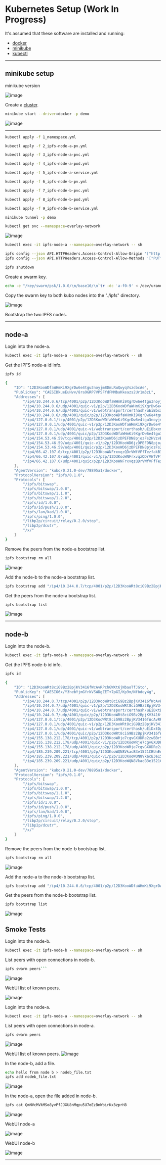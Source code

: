 # Kubernetes Setup (Work In Progress)
It's assumed that these software are installed and running:

<ul>
  <li><a href="https://docs.docker.com/engine/install/ubuntu/" target="_blank">docker</a></li>
  <li><a href="https://minikube.sigs.k8s.io/docs/start/" target="_blank">minikube</a></li>
  <li><a href="https://kubernetes.io/docs/tasks/tools/install-kubectl-linux/" target="_blank">kubectl</a></li>
</ul>
<hr>

## minikube setup

minikube version

![image](https://user-images.githubusercontent.com/76512851/222912565-1742b8a7-2b23-45f2-9007-bb1ade990be1.png)

Create a [cluster](https://minikube.sigs.k8s.io/docs/commands/profile/).
```bash
minikube start --driver=docker -p demo
```
![image](https://user-images.githubusercontent.com/76512851/222913292-c33b7a20-b00f-49f8-a8df-3bca70837d51.png)

<hr>

```bash
kubectl apply -f 1_namespace.yml
```

```bash
kubectl apply -f 2_ipfs-node-a-pv.yml
```

```bash
kubectl apply -f 3_ipfs-node-a-pvc.yml
```

```bash
kubectl apply -f 4_ipfs-node-a-pod.yml
```

```bash
kubectl apply -f 5_ipfs-node-a-service.yml
```

```bash
kubectl apply -f 6_ipfs-node-b-pv.yml

```

```bash
kubectl apply -f 7_ipfs-node-b-pvc.yml

```

```bash
kubectl apply -f 8_ipfs-node-b-pod.yml
```

```bash
kubectl apply -f 9_ipfs-node-b-service.yml
```

```bash
minikube tunnel -p demo
```

```bash
kubectl get svc --namespace=overlay-network
```

![image](https://user-images.githubusercontent.com/76512851/232242406-bc796349-c4e3-44d4-a760-6978c68be56a.png)

```bash
kubectl exec -it ipfs-node-a --namespace=overlay-network -- sh
```

```bash
ipfs config --json API.HTTPHeaders.Access-Control-Allow-Origin '["http://demo:30385", "http://localhost:3000", "http://127.0.0.1:5001", "https://webui.ipfs.io"]'
ipfs config --json API.HTTPHeaders.Access-Control-Allow-Methods '["PUT", "POST"]'
```

```bash
ipfs shutdown
```

Create a swarm key.

```bash
echo -e "/key/swarm/psk/1.0.0/\n/base16/\n`tr -dc 'a-f0-9' < /dev/urandom | head -c64`" > swarm.key
```

Copy the swarm key to both kubo nodes into the "./ipfs" directory.

![image](https://user-images.githubusercontent.com/76512851/232326721-590c47ed-9b17-4190-abe2-d018a644b1ba.png)


Bootstrap the two IPFS nodes.

<hr>

## node-a

Login into the node-a.

```bash
kubectl exec -it ipfs-node-a --namespace=overlay-network -- sh
```
 
 Get the IPFS node-a id info.
 
```bash
ipfs id
```

```bash
{
	"ID": "12D3KooWDfaWHmKi9XgrDw6e4tgu3noyjm8DmLRuQwyqVszdbcAe",
	"PublicKey": "CAESIDkueEuHvv/8ra9GRP7VPSFfdFMNbaKkeazs2Ur1m3zL",
	"Addresses": [
		"/ip4/10.244.0.6/tcp/4001/p2p/12D3KooWDfaWHmKi9XgrDw6e4tgu3noyjm8DmLRuQwyqVszdbcAe",
		"/ip4/10.244.0.6/udp/4001/quic-v1/p2p/12D3KooWDfaWHmKi9XgrDw6e4tgu3noyjm8DmLRuQwyqVszdbcAe",
		"/ip4/10.244.0.6/udp/4001/quic-v1/webtransport/certhash/uEiBbxxmTGYfq5yfJlfEhVqZw3jaXvwHkUwTbCextejV_vQ/certhash/uEiDuSoxQYdkKvPKSp32-8jFemuC8F6vsBTKjVYddm_trmg/p2p/12D3KooWDfaWHmKi9XgrDw6e4tgu3noyjm8DmLRuQwyqVszdbcAe",
		"/ip4/10.244.0.6/udp/4001/quic/p2p/12D3KooWDfaWHmKi9XgrDw6e4tgu3noyjm8DmLRuQwyqVszdbcAe",
		"/ip4/127.0.0.1/tcp/4001/p2p/12D3KooWDfaWHmKi9XgrDw6e4tgu3noyjm8DmLRuQwyqVszdbcAe",
		"/ip4/127.0.0.1/udp/4001/quic-v1/p2p/12D3KooWDfaWHmKi9XgrDw6e4tgu3noyjm8DmLRuQwyqVszdbcAe",
		"/ip4/127.0.0.1/udp/4001/quic-v1/webtransport/certhash/uEiBbxxmTGYfq5yfJlfEhVqZw3jaXvwHkUwTbCextejV_vQ/certhash/uEiDuSoxQYdkKvPKSp32-8jFemuC8F6vsBTKjVYddm_trmg/p2p/12D3KooWDfaWHmKi9XgrDw6e4tgu3noyjm8DmLRuQwyqVszdbcAe",
		"/ip4/127.0.0.1/udp/4001/quic/p2p/12D3KooWDfaWHmKi9XgrDw6e4tgu3noyjm8DmLRuQwyqVszdbcAe",
		"/ip4/154.53.46.59/tcp/4001/p2p/12D3KooWD6jzDPEFDN8pjozFs2HVzvBfcsQYgzmrAi77rJfk9ghA/p2p-circuit/p2p/12D3KooWDfaWHmKi9XgrDw6e4tgu3noyjm8DmLRuQwyqVszdbcAe",
		"/ip4/154.53.46.59/udp/4001/quic-v1/p2p/12D3KooWD6jzDPEFDN8pjozFs2HVzvBfcsQYgzmrAi77rJfk9ghA/p2p-circuit/p2p/12D3KooWDfaWHmKi9XgrDw6e4tgu3noyjm8DmLRuQwyqVszdbcAe",
		"/ip4/154.53.46.59/udp/4001/quic/p2p/12D3KooWD6jzDPEFDN8pjozFs2HVzvBfcsQYgzmrAi77rJfk9ghA/p2p-circuit/p2p/12D3KooWDfaWHmKi9XgrDw6e4tgu3noyjm8DmLRuQwyqVszdbcAe",
		"/ip4/66.42.107.0/tcp/4001/p2p/12D3KooWNFrxvqzQDrVWfVFfTezfakB3FAJJRw8kKhRNcw8MGUQE/p2p-circuit/p2p/12D3KooWDfaWHmKi9XgrDw6e4tgu3noyjm8DmLRuQwyqVszdbcAe",
		"/ip4/66.42.107.0/udp/4001/quic-v1/p2p/12D3KooWNFrxvqzQDrVWfVFfTezfakB3FAJJRw8kKhRNcw8MGUQE/p2p-circuit/p2p/12D3KooWDfaWHmKi9XgrDw6e4tgu3noyjm8DmLRuQwyqVszdbcAe",
		"/ip4/66.42.107.0/udp/4001/quic/p2p/12D3KooWNFrxvqzQDrVWfVFfTezfakB3FAJJRw8kKhRNcw8MGUQE/p2p-circuit/p2p/12D3KooWDfaWHmKi9XgrDw6e4tgu3noyjm8DmLRuQwyqVszdbcAe"
	],
	"AgentVersion": "kubo/0.21.0-dev/78895a1/docker",
	"ProtocolVersion": "ipfs/0.1.0",
	"Protocols": [
		"/ipfs/bitswap",
		"/ipfs/bitswap/1.0.0",
		"/ipfs/bitswap/1.1.0",
		"/ipfs/bitswap/1.2.0",
		"/ipfs/id/1.0.0",
		"/ipfs/id/push/1.0.0",
		"/ipfs/lan/kad/1.0.0",
		"/ipfs/ping/1.0.0",
		"/libp2p/circuit/relay/0.2.0/stop",
		"/libp2p/dcutr",
		"/x/"
	]
}
```

Remove the peers from the node-a bootstrap list.

```bash
ipfs bootstrap rm all 
```

![image](https://user-images.githubusercontent.com/76512851/232328993-b655c567-36b8-4acd-838c-998d0730937c.png)

Add the node-b to the node-a bootstrap list.

```bash
ipfs bootstrap add "/ip4/10.244.0.7/tcp/4001/p2p/12D3KooWRt8ciG9Bz2BpjKV3416fWcAvRPchGWXt6jNbaoTfJGto"
```

Get the peers from the node-a bootstrap list.

```bash
ipfs bootstrap list
```

![image](https://user-images.githubusercontent.com/76512851/233839859-7a21d069-02e2-4776-855e-f6a642c64e03.png)


<hr>

## node-b

Login into the node-b.

```bash
kubectl exec -it ipfs-node-b --namespace=overlay-network -- sh
```

Get the IPFS node-b id info.
 
```bash
ipfs id
```

```bash
{
	"ID": "12D3KooWRt8ciG9Bz2BpjKV3416fWcAvRPchGWXt6jNbaoTfJGto",
	"PublicKey": "CAESIO6x/Y3hebYjmGfrkVSWDgZET+7pGI/Kp9m/Nfbdey4g",
	"Addresses": [
		"/ip4/10.244.0.7/tcp/4001/p2p/12D3KooWRt8ciG9Bz2BpjKV3416fWcAvRPchGWXt6jNbaoTfJGto",
		"/ip4/10.244.0.7/udp/4001/quic-v1/p2p/12D3KooWRt8ciG9Bz2BpjKV3416fWcAvRPchGWXt6jNbaoTfJGto",
		"/ip4/10.244.0.7/udp/4001/quic-v1/webtransport/certhash/uEiDxtDg_kh_UDtk3-ZP6-vJtTOXWsBsFLbVFzDyDBAkYLw/certhash/uEiCpMr9FUtxtMMNllO-yKksgfK-eHC75Fye9LmkCGPFzLQ/p2p/12D3KooWRt8ciG9Bz2BpjKV3416fWcAvRPchGWXt6jNbaoTfJGto",
		"/ip4/10.244.0.7/udp/4001/quic/p2p/12D3KooWRt8ciG9Bz2BpjKV3416fWcAvRPchGWXt6jNbaoTfJGto",
		"/ip4/127.0.0.1/tcp/4001/p2p/12D3KooWRt8ciG9Bz2BpjKV3416fWcAvRPchGWXt6jNbaoTfJGto",
		"/ip4/127.0.0.1/udp/4001/quic-v1/p2p/12D3KooWRt8ciG9Bz2BpjKV3416fWcAvRPchGWXt6jNbaoTfJGto",
		"/ip4/127.0.0.1/udp/4001/quic-v1/webtransport/certhash/uEiDxtDg_kh_UDtk3-ZP6-vJtTOXWsBsFLbVFzDyDBAkYLw/certhash/uEiCpMr9FUtxtMMNllO-yKksgfK-eHC75Fye9LmkCGPFzLQ/p2p/12D3KooWRt8ciG9Bz2BpjKV3416fWcAvRPchGWXt6jNbaoTfJGto",
		"/ip4/127.0.0.1/udp/4001/quic/p2p/12D3KooWRt8ciG9Bz2BpjKV3416fWcAvRPchGWXt6jNbaoTfJGto",
		"/ip4/155.138.212.178/tcp/4001/p2p/12D3KooWRje7cgvGXUDRe2zwBBrSdFJyT9SAZVqyLAmTAfCqjrcp/p2p-circuit/p2p/12D3KooWRt8ciG9Bz2BpjKV3416fWcAvRPchGWXt6jNbaoTfJGto",
		"/ip4/155.138.212.178/udp/4001/quic-v1/p2p/12D3KooWRje7cgvGXUDRe2zwBBrSdFJyT9SAZVqyLAmTAfCqjrcp/p2p-circuit/p2p/12D3KooWRt8ciG9Bz2BpjKV3416fWcAvRPchGWXt6jNbaoTfJGto",
		"/ip4/155.138.212.178/udp/4001/quic/p2p/12D3KooWRje7cgvGXUDRe2zwBBrSdFJyT9SAZVqyLAmTAfCqjrcp/p2p-circuit/p2p/12D3KooWRt8ciG9Bz2BpjKV3416fWcAvRPchGWXt6jNbaoTfJGto",
		"/ip4/185.239.209.221/tcp/4001/p2p/12D3KooWQN8VkacB3e1521CBUnEukEQRr96Cb7qpvqKK1n5zmZLd/p2p-circuit/p2p/12D3KooWRt8ciG9Bz2BpjKV3416fWcAvRPchGWXt6jNbaoTfJGto",
		"/ip4/185.239.209.221/udp/4001/quic-v1/p2p/12D3KooWQN8VkacB3e1521CBUnEukEQRr96Cb7qpvqKK1n5zmZLd/p2p-circuit/p2p/12D3KooWRt8ciG9Bz2BpjKV3416fWcAvRPchGWXt6jNbaoTfJGto",
		"/ip4/185.239.209.221/udp/4001/quic/p2p/12D3KooWQN8VkacB3e1521CBUnEukEQRr96Cb7qpvqKK1n5zmZLd/p2p-circuit/p2p/12D3KooWRt8ciG9Bz2BpjKV3416fWcAvRPchGWXt6jNbaoTfJGto"
	],
	"AgentVersion": "kubo/0.21.0-dev/78895a1/docker",
	"ProtocolVersion": "ipfs/0.1.0",
	"Protocols": [
		"/ipfs/bitswap",
		"/ipfs/bitswap/1.0.0",
		"/ipfs/bitswap/1.1.0",
		"/ipfs/bitswap/1.2.0",
		"/ipfs/id/1.0.0",
		"/ipfs/id/push/1.0.0",
		"/ipfs/lan/kad/1.0.0",
		"/ipfs/ping/1.0.0",
		"/libp2p/circuit/relay/0.2.0/stop",
		"/libp2p/dcutr",
		"/x/"
	]
}

```

Remove the peers from the node-b bootstrap list.

```bash
ipfs bootstrap rm all
```

![image](https://user-images.githubusercontent.com/76512851/232328993-b655c567-36b8-4acd-838c-998d0730937c.png)

Add the node-a to the node-b bootstrap list.

```bash
ipfs bootstrap add "/ip4/10.244.0.6/tcp/4001/p2p/12D3KooWDfaWHmKi9XgrDw6e4tgu3noyjm8DmLRuQwyqVszdbcAe"
```

Get the peers from the node-b bootstrap list.

```bash
ipfs bootstrap list
```
![image](https://user-images.githubusercontent.com/76512851/233838668-a28d88a1-e5cf-4fe1-b7ea-0629c0a0197e.png)

## Smoke Tests

Login into the node-b.

```bash
kubectl exec -it ipfs-node-b --namespace=overlay-network -- sh
```

List peers with open connections in  node-b.

```bash
ipfs swarm peers```
```

![image](https://user-images.githubusercontent.com/76512851/233840535-19f6fb2a-3cf9-4000-9705-585c2893ae23.png)

WebUI list of known peers.

![image](https://user-images.githubusercontent.com/76512851/233840645-fe94134a-b941-4d90-aee9-592c96260842.png)


Login into the node-a.

```bash
kubectl exec -it ipfs-node-a --namespace=overlay-network -- sh
```

List peers with open connections in  node-a.

```bash
ipfs swarm peers
```

![image](https://user-images.githubusercontent.com/76512851/233841177-f8137248-0b92-43db-9ab2-1afdea3005f4.png)

WebUI list of known peers.
![image](https://user-images.githubusercontent.com/76512851/233841100-fda48249-206f-422e-b1a9-4d9416d30b8f.png)







In the node-b, add a file.

```bash
echo hello from node b > nodeb_file.txt
ipfs add nodeb_file.txt
```

![image](https://user-images.githubusercontent.com/76512851/232331654-1062808b-f1d1-401a-9a7f-159eafbd44a3.png)

In the node-a, open the file added in node-b.

```bash
ipfs cat QmNVcMVkMSo8yvPfJJXU8nMqpu5U7oEzBnWbirKx3zprH8
```

![image](https://user-images.githubusercontent.com/76512851/232331785-5dac16cd-3152-4837-94bc-5dee8cb2985e.png)

WebUI node-a

![image](https://user-images.githubusercontent.com/76512851/232331896-77f18f34-be45-41d4-8448-3662968e0936.png)

WebUI node-b

![image](https://user-images.githubusercontent.com/76512851/232331956-1d1f22be-402a-4eba-8809-7ba2584b4a5a.png)


<hr>


